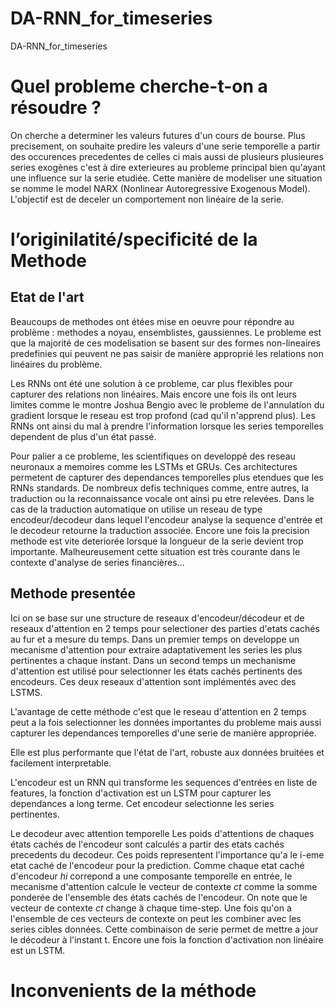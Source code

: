 # DA-RNN_for_timeseries
DA-RNN_for_timeseries 

# Quel probleme cherche-t-on a résoudre ? 
On cherche a determiner les valeurs futures d'un cours de bourse. Plus precisement, on souhaite predire les valeurs d'une serie temporelle a partir des occurences precedentes de celles ci mais aussi de plusieurs plusieures series exogènes c'est à dire exterieures au probleme principal bien qu'ayant une influence sur la serie etudiée. Cette manière de modeliser une situation se nomme le model NARX (Nonlinear Autoregressive Exogenous Model). L'objectif est de deceler un comportement non linéaire de la serie. 

# l’originilatité/specificité de la Methode
## Etat de l'art 
Beaucoups de methodes ont étées mise en oeuvre pour répondre au problème : methodes a noyau, ensemblistes, gaussiennes. Le probleme est que la majorité de ces modelisation se basent sur des formes non-lineaires predefinies qui peuvent ne pas saisir de manière approprié les relations non linéaires du problème.

Les RNNs ont été une solution à ce probleme, car plus flexibles pour capturer des relations non linéaires. Mais encore une fois ils ont leurs limites comme le montre Joshua Bengio avec le probleme de l'annulation du gradient lorsque le reseau est trop profond (cad qu'il n'apprend plus). Les RNNs ont ainsi du mal à prendre l'information lorsque les series temporelles dependent de plus d'un état passé. 

Pour palier a ce probleme, les scientifiques on developpé des reseau neuronaux a memoires comme les LSTMs et GRUs. Ces architectures permetent de capturer des dependances temporelles plus etendues que les RNNs standards. De nombreux defis techniques comme, entre autres, la traduction ou la reconnaissance vocale ont ainsi pu etre relevées. Dans le cas de la traduction automatique on utilise un reseau de type encodeur/decodeur dans lequel l'encodeur analyse la sequence d'entrée et le decodeur retourne la traduction associée. Encore une fois la precision methode est vite deteriorée lorsque la longueur de la serie devient trop importante. Malheureusement cette situation est très courante dans le contexte d'analyse de series financières...

## Methode presentée
Ici on se base sur une structure de reseaux d'encodeur/décodeur et de reseaux d'attention en 2 temps pour selectioner des parties d'etats cachés au fur et a mesure du temps. 
Dans un premier temps on developpe un mecanisme d'attention pour extraire adaptativement les series les plus pertinentes a chaque instant.
Dans un second temps un mechanisme d'attention est utilisé pour selectionner les états cachés pertinents des encodeurs.
Ces deux reseaux d'attention sont implémentés avec des LSTMS. 

L'avantage de cette méthode c'est que le reseau d'attention en 2 temps peut a la fois selectionner les données importantes du probleme mais aussi capturer les dependances temporelles d'une serie de manière appropriée. 

Elle est plus performante que l'état de l'art, robuste aux données bruitées et facilement interpretable. 

L'encodeur est un RNN qui transforme les sequences d'entrées en liste de features, la fonction d'activation est un LSTM pour capturer les dependances a long terme. Cet encodeur selectionne les series pertinentes. 

Le decodeur avec attention temporelle
Les poids d'attentions de chaques états cachés de l'encodeur sont calculés a partir des etats cachés precedents du decodeur. Ces poids representent l'importance qu'a le i-eme etat caché de l'encodeur pour la prediction. Comme chaque etat caché d'encodeur *hi* correpond a une composante temporelle en entrée, le mecanisme d'attention calcule le vecteur de contexte *ct* comme la somme ponderée de l'ensemble des états cachés de l'encodeur. 
On note que le vecteur de contexte *ct* change à chaque time-step.  Une fois qu'on a l'ensemble de ces vecteurs de contexte on peut les combiner avec les series cibles données. Cette combinaison de serie permet de mettre a jour le décodeur à l'instant t. Encore une fois la fonction d'activation non linéaire est un LSTM.

# Inconvenients de la méthode


